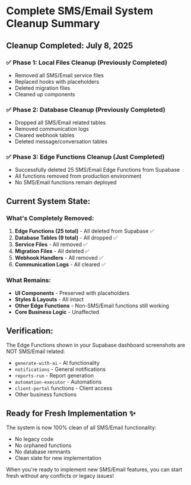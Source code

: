# Complete SMS/Email System Cleanup Summary

## Cleanup Completed: July 8, 2025

### ✅ Phase 1: Local Files Cleanup (Previously Completed)
- Removed all SMS/Email service files
- Replaced hooks with placeholders
- Deleted migration files
- Cleaned up components

### ✅ Phase 2: Database Cleanup (Previously Completed)
- Dropped all SMS/Email related tables
- Removed communication logs
- Cleared webhook tables
- Deleted message/conversation tables

### ✅ Phase 3: Edge Functions Cleanup (Just Completed)
- Successfully deleted 25 SMS/Email Edge Functions from Supabase
- All functions removed from production environment
- No SMS/Email functions remain deployed

## Current System State:

### What's Completely Removed:
1. **Edge Functions (25 total)** - All deleted from Supabase ✅
2. **Database Tables (9 total)** - All dropped ✅
3. **Service Files** - All removed ✅
4. **Migration Files** - All deleted ✅
5. **Webhook Handlers** - All removed ✅
6. **Communication Logs** - All cleared ✅

### What Remains:
- **UI Components** - Preserved with placeholders
- **Styles & Layouts** - All intact
- **Other Edge Functions** - Non-SMS/Email functions still working
- **Core Business Logic** - Unaffected

## Verification:
The Edge Functions shown in your Supabase dashboard screenshots are NOT SMS/Email related:
- `generate-with-ai` - AI functionality
- `notifications` - General notifications
- `reports-run` - Report generation
- `automation-executor` - Automations
- `client-portal` functions - Client access
- Other business functions

## Ready for Fresh Implementation ✨

The system is now 100% clean of all SMS/Email functionality:
- No legacy code
- No orphaned functions
- No database remnants
- Clean slate for new implementation

When you're ready to implement new SMS/Email features, you can start fresh without any conflicts or legacy issues!